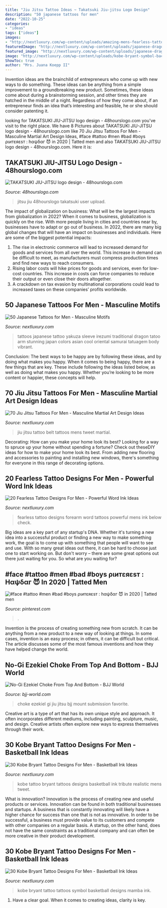 ```yaml
---
title: "Jiu Jitsu Tattoo Ideas ~ Takatsuki Jiu-jitsu Logo Design"
description: "50 japanese tattoos for men"
date: "2022-10-25"
categories:
- "ideas"
tags: ["ideas"]
images:
- "http://nextluxury.com/wp-content/uploads/amazing-mens-fearless-tattoo-designs-on-outer-forearm.jpg"
featuredImage: "http://nextluxury.com/wp-content/uploads/japanese-dragon-tattoo-for-men1.jpg"
featured_image: "http://nextluxury.com/wp-content/uploads/japanese-dragon-tattoo-for-men1.jpg"
image: "http://nextluxury.com/wp-content/uploads/kobe-bryant-symbol-back-of-leg-tattoos-for-gentlemen.jpg"
ShowToc: true
author: "Mrs. Juana Koepp II"
---
```



Invention ideas are the brainchild of entrepreneurs who come up with new ways to do something. These ideas can be anything from a simple improvement to a groundbreaking new product. Sometimes, these ideas come about during a brainstorming session, and other times they are hatched in the middle of a night. Regardless of how they come about, if an entrepreneur finds an idea that’s interesting and feasible, he or she should consider patenting it.

	

		
looking for TAKATSUKI JIU-JITSU logo design - 48hourslogo.com you've visit to the right place. We have 8 Pictures about TAKATSUKI JIU-JITSU logo design - 48hourslogo.com like 70 Jiu Jitsu Tattoos For Men - Masculine Martial Art Design Ideas, #face #tattoo #men #bad #boys ριитεяεѕт : hαψδαг 😈 in 2020 | Tatted men and also TAKATSUKI JIU-JITSU logo design - 48hourslogo.com. Here it is:
		
    
## TAKATSUKI JIU-JITSU Logo Design - 48hourslogo.com

<img loading=lazy src="https://www.48hourslogo.com/48hourslogo_data/2015/04/08/2015040814293920496.jpg" onerror="this.onerror=null;this.src='https://tse1.mm.bing.net/th?id=OIP.2dfD-ze_0UQss7OwDmjPqAHaGM&amp;pid=15.1';" alt="TAKATSUKI JIU-JITSU logo design - 48hourslogo.com">

_Source: 48hourslogo.com_

>jitsu jiu 48hourslogo takatsuki user upload. 

	

The impact of globalization on business: What will be the largest impacts from globalization in 2022?
When it comes to business, globalization is quickly on the rise. With more people living in cities and countries near by, businesses have to adapt or go out of business. In 2022, there are many big global changes that will have an impact on businesses and individuals. Here are some of the biggest potential impacts: 
1) The rise in electronic commerce will lead to increased demand for goods and services from all over the world. This increase in demand can be difficult to meet, as manufacturers must compress production times and find new ways to reach consumers. 
2) Rising labor costs will hike prices for goods and services, even for low-cost countries. This increase in costs can force companies to reduce their output or even close their doors altogether. 
3) A crackdown on tax evasion by multinational corporations could lead to increased taxes on these companies’ profits worldwide.

    
## 50 Japanese Tattoos For Men - Masculine Motifs

<img loading=lazy src="http://nextluxury.com/wp-content/uploads/japanese-dragon-tattoo-for-men1.jpg" onerror="this.onerror=null;this.src='https://tse4.mm.bing.net/th?id=OIP.ziQShHoOWFHiejHGfoNc4QAAAA&amp;pid=15.1';" alt="50 Japanese Tattoos for Men - Masculine Motifs">

_Source: nextluxury.com_

>tattoos japanese tattoo yakuza sleeve irezumi traditional dragon tatoo arm stunning japan colors asian cool oriental samurai tatuagem body vibrant. 

	

Conclusion: The best ways to be happy are by following these ideas, and by doing what makes you happy.
When it comes to being happy, there are a few things that are key. These include following the ideas listed below, as well as doing what makes you happy. Whether you’re looking to be more content or happier, these concepts will help.

    
## 70 Jiu Jitsu Tattoos For Men - Masculine Martial Art Design Ideas

<img loading=lazy src="http://nextluxury.com/wp-content/uploads/tied-black-belt-mens-jiu-jitsu-legband-tattoo.jpg" onerror="this.onerror=null;this.src='https://tse1.mm.bing.net/th?id=OIP.qWKYTxeCo203xnOZTYY20gAAAA&amp;pid=15.1';" alt="70 Jiu Jitsu Tattoos For Men - Masculine Martial Art Design Ideas">

_Source: nextluxury.com_

>jiu jitsu tattoo belt tattoos mens tweet martial. 

	

Decorating: How can you make your home look its best?
Looking for a way to spruce up your home without spending a fortune? Check out theseDIY ideas for how to make your home look its best. From adding new flooring and accessories to painting and installing new windows, there's something for everyone in this range of decorating options.

    
## 20 Fearless Tattoo Designs For Men - Powerful Word Ink Ideas

<img loading=lazy src="http://nextluxury.com/wp-content/uploads/amazing-mens-fearless-tattoo-designs-on-outer-forearm.jpg" onerror="this.onerror=null;this.src='https://tse2.mm.bing.net/th?id=OIP.Cur-zlHy6-JUqO4m2FT90gHaHa&amp;pid=15.1';" alt="20 Fearless Tattoo Designs For Men - Powerful Word Ink Ideas">

_Source: nextluxury.com_

>fearless tattoo designs forearm word tattoos powerful mens ink below check. 

	

Big ideas are a key part of any startup's DNA. Whether it's turning a new idea into a successful product or finding a new way to make something work, the goal is to come up with something that people will want to see and use. With so many great ideas out there, it can be hard to choose just one to start working on. But don't worry – there are some great options out there just waiting for you. So what are you waiting for?

    
## #face #tattoo #men #bad #boys ριитεяεѕт : Hαψδαг 😈 In 2020 | Tatted Men

<img loading=lazy src="https://i.pinimg.com/736x/e9/3d/bd/e93dbdd13a9fad9adf019764d074efb7.jpg" onerror="this.onerror=null;this.src='https://tse3.mm.bing.net/th?id=OIP.XOITc0H7u1xnYXT6MCwlcQHaHa&amp;pid=15.1';" alt="#face #tattoo #men #bad #boys ριитεяεѕт : hαψδαг 😈 in 2020 | Tatted men">

_Source: pinterest.com_

>. 

	

Invention is the process of creating something new from scratch. It can be anything from a new product to a new way of looking at things. In some cases, invention is an easy process; in others, it can be difficult but critical. The article discusses some of the most famous inventions and how they have helped change the world.

    
## No-Gi Ezekiel Choke From Top And Bottom - BJJ World

<img loading=lazy src="https://bjj-world.com/wp-content/uploads/2018/09/Mike-Bidwell-Ezekiel-Choke-1.png" onerror="this.onerror=null;this.src='https://tse1.mm.bing.net/th?id=OIP.3rIYwhql3euo3jmQ-pJXBQAAAA&amp;pid=15.1';" alt="No-Gi Ezekiel Choke From Top And Bottom - BJJ World">

_Source: bjj-world.com_

>choke ezekiel gi jiu jitsu bjj mount submission favorite. 

	

Creative art is a type of art that has its own unique style and approach. It often incorporates different mediums, including painting, sculpture, music, and design. Creative artists often explore new ways to express themselves through their work.

    
## 30 Kobe Bryant Tattoo Designs For Men - Basketball Ink Ideas

<img loading=lazy src="http://nextluxury.com/wp-content/uploads/watercolor-leg-kobe-bryant-mens-tattoo-designs.jpg" onerror="this.onerror=null;this.src='https://tse4.mm.bing.net/th?id=OIP.NSvMgErs_2sDK7LGqnd0kwHaHh&amp;pid=15.1';" alt="30 Kobe Bryant Tattoo Designs For Men - Basketball Ink Ideas">

_Source: nextluxury.com_

>kobe tattoo bryant tattoos designs basketball ink tribute realistic mens tweet. 

	

What is innovation?
Innovation is the process of creating new and useful products or services. Innovation can be found in both traditional businesses and startups. A business that is constantly innovating will likely have a higher chance for success than one that is not as innovative. In order to be successful, a business must provide value to its customers and compete with other companies on a regular basis. A startup, on the other hand, does not have the same constraints as a traditional company and can often be more creative in their product development.

    
## 30 Kobe Bryant Tattoo Designs For Men - Basketball Ink Ideas

<img loading=lazy src="http://nextluxury.com/wp-content/uploads/kobe-bryant-symbol-back-of-leg-tattoos-for-gentlemen.jpg" onerror="this.onerror=null;this.src='https://tse3.mm.bing.net/th?id=OIP.5dqmi5m8ZQEZfM_YqwY2jgHaHa&amp;pid=15.1';" alt="30 Kobe Bryant Tattoo Designs For Men - Basketball Ink Ideas">

_Source: nextluxury.com_

>kobe bryant tattoo tattoos symbol basketball designs mamba ink. 

	

1. Have a clear goal. When it comes to creating ideas, clarity is key.

